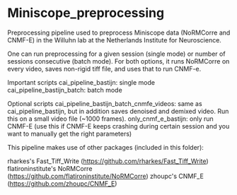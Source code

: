 # Miniscope_preprocessing
Preprocessing pipeline used to preprocess Miniscope data (NoRMCorre and CNMF-E) in the Willuhn lab at the Netherlands Institute for Neuroscience. 

One can run preprocessing for a given session (single mode) or number of sessions consecutive (batch mode). For both options, it runs NoRMCorre on every video, saves non-rigid tiff file, and uses that to run CNMF-e. 

Important scripts
cai_pipeline_bastijn: single mode
cai_pipeline_bastijn_batch: batch mode

Optional scripts
cai_pipeline_bastijn_batch_cnmfe_videos: same as cai_pipeline_bastijn, but in addition saves denoised and demixed video. Run this on a small video file (~1000 frames).
only_cnmf_e_bastijn: only run CNMF-E (use this if CNMF-E keeps crashing during certain session and you want to manually get the right parameters)

This pipeline makes use of other packages (included in this folder):

  rharkes's Fast_Tiff_Write (https://github.com/rharkes/Fast_Tiff_Write)
  flatironinstitute's NoRMCorre (https://github.com/flatironinstitute/NoRMCorre)
  zhoupc's CNMF_E (https://github.com/zhoupc/CNMF_E)
